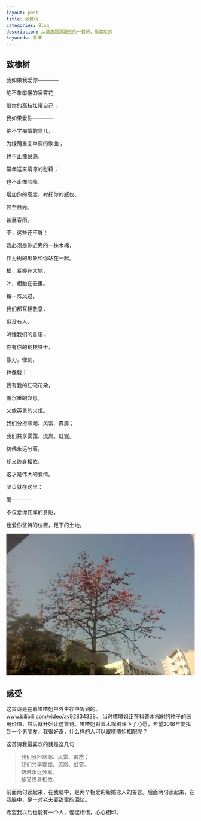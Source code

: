 ```yaml
---
layout: post
title: 致橡树
categories: Blog
description: 从渣渣姐那蹭到的一首诗，挺喜欢的
keywords: 爱情
---
```


## 致橡树
我如果我爱你————

绝不象攀援的凌霄花,

借你的高枝炫耀自己；

我如果爱你————

绝不学痴情的鸟儿，

为绿荫重复单调的歌曲；

也不止像泉源，

常年送来清凉的慰藉；

也不止像险峰，

增加你的高度，衬托你的威仪、

甚至日光。

甚至春雨。

不，这些还不够！

我必须是你近旁的一株木棉，

作为树的形象和你站在一起。

根，紧握在大地，

叶，相触在云里。

每一阵风过，

我们都互相敬意，

但没有人，

听懂我们的言语，

你有你的铜枝铁干，

像刀，像剑，

也像戟；

我有我的红硕花朵，

像沉重的叹息，

又像英勇的火炬。

我们分担寒潮、风雷、霹雳；

我们共享雾霭、流岚、虹霓。

仿佛永远分离，

却又终身相依。

这才是伟大的爱情。

坚贞就在这里：

爱————

不仅爱你伟岸的身躯，

也爱你坚持的位置，足下的土地。

![木棉树](/images/blog/mumian.jpg)

## 感受

这首诗是在看喳喳姐户外生存中听到的。www.bilibili.com/video/av92834328。 当时喳喳姐正在科普木棉树的种子的医用价值，然后就开始读这首诗。喳喳姐对着木棉树许下了心愿，希望2018年能找到一个男朋友。我很好奇，什么样的人可以跟喳喳姐相配呢？

这首诗我最喜欢的就是这几句：

> 我们分担寒潮、风雷、霹雳；<br>
> 我们共享雾霭、流岚、虹霓。<br>
> 仿佛永远分离，<br>
> 却又终身相依。<br>

前面两句读起来，在我脑中，是两个相爱的新婚恋人的誓言。后面两句读起来，在我脑中，是一对老夫妻甜蜜的回忆。

希望我以后也能有一个人，惺惺相惜，心心相印。
